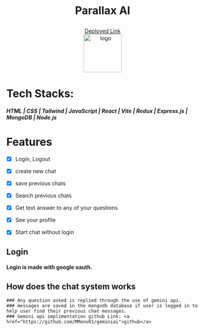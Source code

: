 # <p align="center" >Parallax AI</p>  
  <div align="center" ><a href="https://parallaxai-iq.cyclic.app">Deployed Link</a></div>
  
  <div align="center"> <img width="100px" height="100px" margin="20px" src="https://lh3.googleusercontent.com/a/ACg8ocJz_3Fut3nwlEeUULyzM5Z8zmSUn-qLokS3zrxtBoyspw=s432-c-no" alt="logo"></div>


# Tech Stacks:
##### HTML  |  CSS  |  Tailwind  |  JavaScript  |  React  |  Vite  |  Redux  |  Express.js  |  MongoDB  |  Node.js
   
# Features
  - [x] Login, Logout
   - [x] create new chat
   - [x] save previous chats
   - [x] Search previous chats
   - [x] Get text answer to any of your questions
   - [x] See your profile
   - [x] Start chat without login
   

   
   ## Login
   #### Login is made with google oauth.
   

  
   ## How does the chat system works
    ### Any question asked is replied through the use of gemini api.
    ### messages are saved in the mongodb database if user is logged in to help user find their previous chat messages.
    ### Gemini api implimentation github Link: <a href="https://github.com/MMonu01/geminiai">github</a>
   
   
   
   
